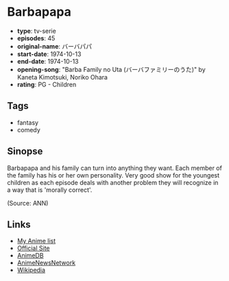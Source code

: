 # Barbapapa

-   **type**: tv-serie
-   **episodes**: 45
-   **original-name**: バーバパパ
-   **start-date**: 1974-10-13
-   **end-date**: 1974-10-13
-   **opening-song**: "Barba Family no Uta (バーバファミリーのうた)" by Kaneta Kimotsuki, Noriko Ohara
-   **rating**: PG - Children

## Tags

-   fantasy
-   comedy

## Sinopse

Barbapapa and his family can turn into anything they want. Each member of the family has his or her own personality. Very good show for the youngest children as each episode deals with another problem they will recognize in a way that is 'morally correct'.

(Source: ANN)

## Links

-   [My Anime list](https://myanimelist.net/anime/2823/Barbapapa)
-   [Official Site](http://www.barbapapa.org/)
-   [AnimeDB](http://anidb.info/perl-bin/animedb.pl?show=anime&aid=4043)
-   [AnimeNewsNetwork](http://www.animenewsnetwork.com/encyclopedia/anime.php?id=1208)
-   [Wikipedia](http://en.wikipedia.org/wiki/Barbapapa)
